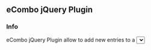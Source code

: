 ## eCombo jQuery Plugin
### Info
eCombo jQuery Plugin allow to add new entries to a <select> element